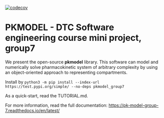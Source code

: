 [![codecov](https://codecov.io/gh/simonlichtinger/pkmodel_group7/branch/master/graph/badge.svg?token=OGKG136MZJ)](undefined)

# PKMODEL - DTC Software engineering course mini project, group7

We present the open-source **pkmodel** library. This software can model and numerically solve pharmacokinetic system of arbitrary complexity by using an object-oriented approach to representing compartments.

Install by ``` python3 -m pip install --index-url https://test.pypi.org/simple/ --no-deps pkmodel_group7 ```

As a quick-start, read the TUTORIAL.md.

For more information, read the full documentation: https://pk-model-group-7.readthedocs.io/en/latest/ 

